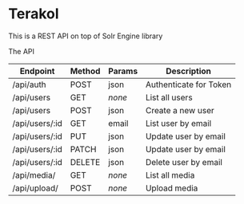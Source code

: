 # Terakol

This is a REST API on top of Solr Engine library

The API

| Endpoint        | Method | Params | Description       |
|-----------------|--------|--------|-------------------|
| /api/auth       | POST   | json   | Authenticate for Token |
| /api/users      | GET    | _none_ | List all users |
| /api/users      | POST   | json   | Create a new user |
| /api/users/:id  | GET    | email  | List user by email |
| /api/users/:id  | PUT    | json   | Update user by email |
| /api/users/:id  | PATCH  | json   | Update user by email |
| /api/users/:id  | DELETE | json   | Delete user by email |
| /api/media/     | GET    | _none_ | List all media |
| /api/upload/    | POST   | _none_ | Upload media |
